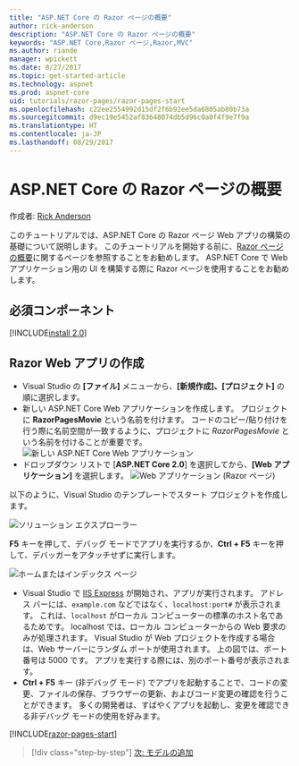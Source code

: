 ```yaml
---
title: "ASP.NET Core の Razor ページの概要"
author: rick-anderson
description: "ASP.NET Core の Razor ページの概要"
keywords: "ASP.NET Core,Razor ページ,Razor,MVC"
ms.author: riande
manager: wpickett
ms.date: 8/27/2017
ms.topic: get-started-article
ms.technology: aspnet
ms.prod: aspnet-core
uid: tutorials/razor-pages/razor-pages-start
ms.openlocfilehash: c22ee2554992d15df2f6b92ee5da6805ab80b73a
ms.sourcegitcommit: d9ec19e5452af83648074db5d96c0a0f4f9e7f9a
ms.translationtype: HT
ms.contentlocale: ja-JP
ms.lasthandoff: 08/29/2017
---
```

# <a name="getting-started-with-razor-pages-in-aspnet-core"></a>ASP.NET Core の Razor ページの概要

作成者: [Rick Anderson](https://twitter.com/RickAndMSFT)

このチュートリアルでは、ASP.NET Core の Razor ページ Web アプリの構築の基礎について説明します。 このチュートリアルを開始する前に、[Razor ページの概要](xref:mvc/razor-pages/index)に関するページを参照することをお勧めします。 ASP.NET Core で Web アプリケーション用の UI を構築する際に Razor ページを使用することをお勧めします。

## <a name="prerequisites"></a>必須コンポーネント

[!INCLUDE[install 2.0](../../includes/install2.0.md)]

## <a name="create-a-razor-web-app"></a>Razor Web アプリの作成

* Visual Studio の **[ファイル]** メニューから、**[新規作成]、[プロジェクト]** の順に選択します。
* 新しい ASP.NET Core Web アプリケーションを作成します。 プロジェクトに **RazorPagesMovie** という名前を付けます。 コードのコピー/貼り付けを行う際に名前空間が一致するように、プロジェクトに *RazorPagesMovie* という名前を付けることが重要です。
 ![新しい ASP.NET Core Web アプリケーション](../../mvc/razor-pages/index/_static/np.png)
* ドロップダウン リストで [**ASP.NET Core 2.0**] を選択してから、**[Web アプリケーション]** を選択します。
 ![Web アプリケーション (Razor ページ)](../../mvc/razor-pages/index/_static/np2.png)

以下のように、Visual Studio のテンプレートでスタート プロジェクトを作成します。

![ソリューション エクスプローラー](razor-pages-start/_static/se.png)

**F5** キーを押して、デバッグ モードでアプリを実行するか、**Ctrl + F5** キーを押して、デバッガーをアタッチせずに実行します。

![ホームまたはインデックス ページ](razor-pages-start/_static/home.png)

* Visual Studio で [IIS Express](https://docs.microsoft.com/iis/extensions/introduction-to-iis-express/iis-express-overview) が開始され、アプリが実行されます。 アドレス バーには、`example.com` などではなく、`localhost:port#` が表示されます。 これは、`localhost` がローカル コンピューターの標準のホスト名であるためです。 localhost では、ローカル コンピューターからの Web 要求のみが処理されます。 Visual Studio が Web プロジェクトを作成する場合は、Web サーバーにランダム ポートが使用されます。 上の図では、ポート番号は 5000 です。 アプリを実行する際には、別のポート番号が表示されます。
* **Ctrl + F5** キー (非デバッグ モード) でアプリを起動することで、コードの変更、ファイルの保存、ブラウザーの更新、およびコード変更の確認を行うことができます。 多くの開発者は、すばやくアプリを起動し、変更を確認できる非デバッグ モードの使用を好みます。

[!INCLUDE[razor-pages-start](../../includes/RP/razor-pages-start.md)]

>[!div class="step-by-step"]
[次: モデルの追加](xref:tutorials/razor-pages/modelz)  
